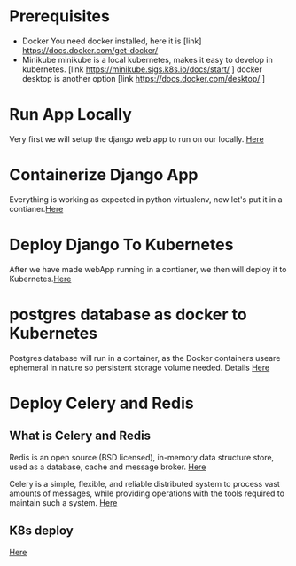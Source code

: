 
# Prerequisites
* Docker
You need docker installed, here it is [link] https://docs.docker.com/get-docker/
* Minikube
minikube is a local kubernetes, makes it easy to develop in kubernetes. [link https://minikube.sigs.k8s.io/docs/start/ ]
docker desktop is another option [link https://docs.docker.com/desktop/ ]

# Run  App Locally 
Very first we will setup the django web app to run on our locally. [Here](./docs/RunTheAppLocally.md)
# Containerize Django App
Everything is working as expected in python virtualenv, now let's put it in a contianer.[Here](./docs/ContainerizeDjangoApp.md)
# Deploy Django To Kubernetes
After we have made webApp running in a contianer, we then will deploy it to Kubernetes.[Here](./docs/DeployDjangoToKubernetes.md)
# postgres database as docker to Kubernetes
Postgres database will run in a container, as the Docker containers useare ephemeral in nature so persistent storage volume needed. Details [Here](./docs/postgresWithPersistentVolume.md)  
# Deploy Celery and Redis 
## What is Celery and Redis 
Redis is an open source (BSD licensed), in-memory data structure store, used as a database, cache and message broker. [Here](https://redis.io/)

Celery is a simple, flexible, and reliable distributed system to process vast amounts of messages, while providing operations with the tools required to maintain such a system. [Here](https://docs.celeryproject.org/en/latest/index.html)

## K8s deploy
[Here](./docs/deployCeleryAndRedis.md)

